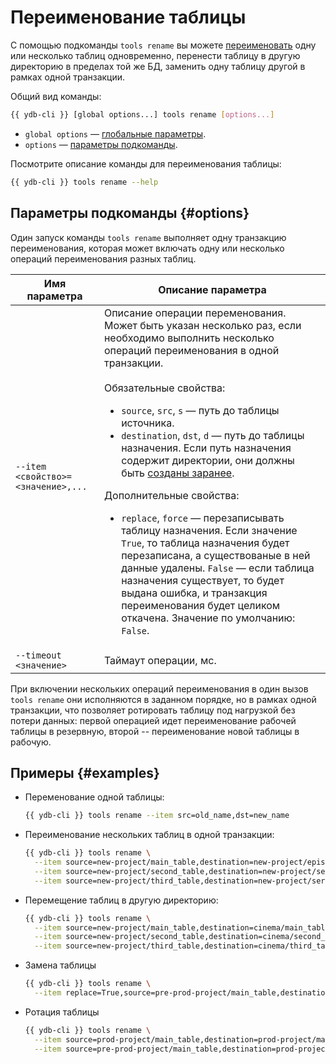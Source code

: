 # Переименование таблицы

С помощью подкоманды `tools rename` вы можете [переименовать](../../../../../concepts/datamodel.md#rename) одну или несколько таблиц одновременно, перенести таблицу в другую директорию в пределах той же БД, заменить одну таблицу другой в рамках одной транзакции.

Общий вид команды:

```bash
{{ ydb-cli }} [global options...] tools rename [options...]
```

* `global options` — [глобальные параметры](../../../commands/global-options.md).
* `options` — [параметры подкоманды](#options).

Посмотрите описание команды для переименования таблицы:

```bash
{{ ydb-cli }} tools rename --help
```

## Параметры подкоманды {#options}

Один запуск команды `tools rename` выполняет одну транзакцию переименования, которая может включать одну или несколько операций переименования разных таблиц.

Имя параметра | Описание параметра
---|---
`--item <свойство>=<значение>,...` | Описание операции переменования. Может быть указан несколько раз, если необходимо выполнить несколько операций переименования в одной транзакции.</br></br>Обязательные свойства:</br><ul><li>`source`, `src`, `s` — путь до таблицы источника.</li><li>`destination`, `dst`, `d` —  путь до таблицы назначения. Если путь назначения содержит директории, они должны быть [созданы заранее](../../dir.md#mkdir).</li></ul>Дополнительные свойства:</br><ul> <li>`replace`, `force` — перезаписывать таблицу назначения. Если значение `True`, то таблица назначения будет перезаписана, а существованые в ней данные удалены. `False` — если таблица назначения существует, то будет выдана ошибка, и транзакция переименования будет целиком откачена. Значение по умолчанию: `False`.</li></ul>
`--timeout <значение>` | Таймаут операции, мс. 

При включении нескольких операций переименования в один вызов `tools rename` они исполняются в заданном порядке, но в рамках одной транзакции, что позволяет ротировать таблицу под нагрузкой без потери данных: первой операцией идет переименование рабочей таблицы в резервную, второй -- переименование новой таблицы в рабочую.

## Примеры {#examples}

- Переменование одной таблицы:

  ```bash
  {{ ydb-cli }} tools rename --item src=old_name,dst=new_name
  ```

- Переименование нескольких таблиц в одной транзакции:
  ```bash
  {{ ydb-cli }} tools rename \
    --item source=new-project/main_table,destination=new-project/episodes \
    --item source=new-project/second_table,destination=new-project/seasons \
    --item source=new-project/third_table,destination=new-project/series
  ```

- Перемещение таблиц в другую директорию:

  ```bash
  {{ ydb-cli }} tools rename \
    --item source=new-project/main_table,destination=cinema/main_table \
    --item source=new-project/second_table,destination=cinema/second_table \
    --item source=new-project/third_table,destination=cinema/third_table
  ```

- Замена таблицы

  ```bash
  {{ ydb-cli }} tools rename \
    --item replace=True,source=pre-prod-project/main_table,destination=prod-project/main_table
  ```

- Ротация таблицы

  ```bash
  {{ ydb-cli }} tools rename \
    --item source=prod-project/main_table,destination=prod-project/main_table.backup \
    --item source=pre-prod-project/main_table,destination=prod-project/main_table
  ```
